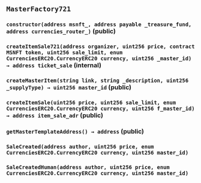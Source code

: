 ## `MasterFactory721`






### `constructor(address msnft_, address payable _treasure_fund, address currencies_router_)` (public)





### `createItemSale721(address organizer, uint256 price, contract MSNFT token, uint256 sale_limit, enum CurrenciesERC20.CurrencyERC20 currency, uint256 _master_id) → address ticket_sale` (internal)





### `createMasterItem(string link, string _description, uint256 _supplyType) → uint256 master_id` (public)





### `createItemSale(uint256 price, uint256 sale_limit, enum CurrenciesERC20.CurrencyERC20 currency, uint256 f_master_id) → address item_sale_adr` (public)





### `getMasterTemplateAddress() → address` (public)






### `SaleCreated(address author, uint256 price, enum CurrenciesERC20.CurrencyERC20 currency, uint256 master_id)`





### `SaleCreatedHuman(address author, uint256 price, enum CurrenciesERC20.CurrencyERC20 currency, uint256 master_id)`






